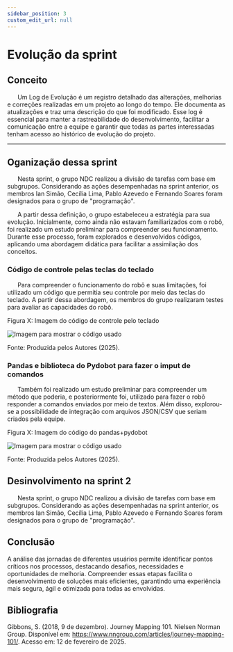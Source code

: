 ```yaml
---
sidebar_position: 3
custom_edit_url: null
---
```


# Evolução da sprint

## Conceito

&nbsp;&nbsp;&nbsp;&nbsp;&nbsp; Um Log de Evolução é um registro detalhado das alterações, melhorias e correções realizadas em um projeto ao longo do tempo. Ele documenta as atualizações e traz uma descrição do que foi modificado. Esse log é essencial para manter a rastreabilidade do desenvolvimento, facilitar a comunicação entre a equipe e garantir que todas as partes interessadas tenham acesso ao histórico de evolução do projeto.

---

## Oganização dessa sprint

&nbsp;&nbsp;&nbsp;&nbsp;&nbsp; Nesta sprint, o grupo NDC realizou a divisão de tarefas com base em subgrupos. Considerando as ações desempenhadas na sprint anterior, os membros Ian Simão, Cecília Lima, Pablo Azevedo e Fernando Soares foram designados para o grupo de "programação".

&nbsp;&nbsp;&nbsp;&nbsp;&nbsp; A partir dessa definição, o grupo estabeleceu a estratégia para sua evolução. Inicialmente, como ainda não estavam familiarizados com o robô, foi realizado um estudo preliminar para compreender seu funcionamento. Durante esse processo, foram explorados e desenvolvidos códigos, aplicando uma abordagem didática para facilitar a assimilação dos conceitos.

### Código de controle pelas teclas do teclado

&nbsp;&nbsp;&nbsp;&nbsp;&nbsp; Para compreender o funcionamento do robô e suas limitações, foi utilizado um código que permitia seu controle por meio das teclas do teclado. A partir dessa abordagem, os membros do grupo realizaram testes para avaliar as capacidades do robô.

<p style={{textAlign: 'center'}}>Figura X: Imagem do código de controle pelo teclado</p>
<div style={{margin: 25}}>
    <div style={{textAlign: 'center'}}>
        <img src={require("../../../../media/personas/ClaraBoia_Jornada.png").default} style={{width: 800}} alt="Imagem para mostrar o código usado" />
        <br />
    </div>
</div>
<p style={{textAlign: 'center'}}>Fonte: Produzida pelos Autores (2025). </p>

### Pandas e biblioteca do Pydobot para fazer o imput de comandos

&nbsp;&nbsp;&nbsp;&nbsp;&nbsp; Também foi realizado um estudo preliminar para compreender um método que poderia, e posteriormente foi, utilizado para fazer o robô responder a comandos enviados por meio de textos. Além disso, explorou-se a possibilidade de integração com arquivos JSON/CSV que seriam criados pela equipe.  

<p style={{textAlign: 'center'}}>Figura X: Imagem do código do pandas+pydobot</p>
<div style={{margin: 25}}>
    <div style={{textAlign: 'center'}}>
        <img src={require("../../../../media/personas/ClaraBoia_Jornada.png").default} style={{width: 800}} alt="Imagem para mostrar o código usado" />
        <br />
    </div>
</div>
<p style={{textAlign: 'center'}}>Fonte: Produzida pelos Autores (2025). </p>

## Desinvolvimento na sprint 2 
&nbsp;&nbsp;&nbsp;&nbsp;&nbsp; Nesta sprint, o grupo NDC realizou a divisão de tarefas com base em subgrupos. Considerando as ações desempenhadas na sprint anterior, os membros Ian Simão, Cecília Lima, Pablo Azevedo e Fernando Soares foram designados para o grupo de "programação".

## Conclusão

A análise das jornadas de diferentes usuários permite identificar pontos críticos nos processos, destacando desafios, necessidades e oportunidades de melhoria. Compreender essas etapas facilita o desenvolvimento de soluções mais eficientes, garantindo uma experiência mais segura, ágil e otimizada para todas as envolvidas.

## Bibliografia

Gibbons, S. (2018, 9 de dezembro). Journey Mapping 101. Nielsen Norman Group. Disponível em: https://www.nngroup.com/articles/journey-mapping-101/. Acesso em: 12 de fevereiro de 2025.